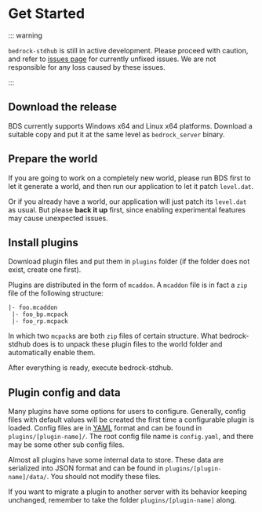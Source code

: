 # Get Started

::: warning

`bedrock-stdhub` is still in active development. Please proceed with caution, and refer to [issues page](https://github.com/bedrock-stdhub/bedrock-stdhub/issues) for currently unfixed issues. We are not responsible for any loss caused by these issues.

:::

## Download the release

BDS currently supports Windows x64 and Linux x64 platforms. Download a suitable copy and put it at the same level as `bedrock_server` binary.

## Prepare the world

If you are going to work on a completely new world, please run BDS first to let it generate a world, and then run our application to let it patch `level.dat`.

Or if you already have a world, our application will just patch its `level.dat` as usual. But please **back it up** first, since enabling experimental features may cause unexpected issues.

## Install plugins

Download plugin files and put them in `plugins` folder (if the folder does not exist, create one first).

Plugins are distributed in the form of `mcaddon`. A `mcaddon` file is in fact a `zip` file of the following structure:
```
|- foo.mcaddon
 |- foo_bp.mcpack
 |- foo_rp.mcpack
```
In which two `mcpack`s are both `zip` files of certain structure. What bedrock-stdhub does is to unpack these plugin files to the world folder and automatically enable them.

After everything is ready, execute bedrock-stdhub.

## Plugin config and data

Many plugins have some options for users to configure. Generally, config files with default values will be created the first time a configurable plugin is loaded. Config files are in [YAML](https://yaml.org/) format and can be found in `plugins/[plugin-name]/`. The root config file name is `config.yaml`, and there may be some other sub config files.

Almost all plugins have some internal data to store. These data are serialized into JSON format and can be found in `plugins/[plugin-name]/data/`. You should not modify these files.

If you want to migrate a plugin to another server with its behavior keeping unchanged, remember to take the folder `plugins/[plugin-name]` along.
